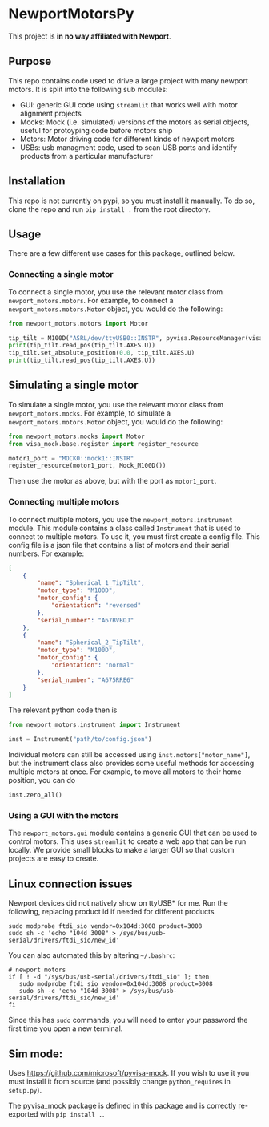 # NewportMotorsPy

This project is **in no way affiliated with Newport**. 

## Purpose
This repo contains code used to drive a large project with many newport motors. It is split into the following sub modules:
 - GUI: generic GUI code using `streamlit` that works well with motor alignment projects
 - Mocks: Mock (i.e. simulated) versions of the motors as serial objects, useful for protoyping code before motors ship
 - Motors: Motor driving code for different kinds of newport motors
 - USBs: usb managment code, used to scan USB ports and identify products from a particular manufacturer

## Installation
This repo is not currently on pypi, so you must install it manually. To do so, clone the repo and run `pip install .` from the root directory. 

## Usage
There are a few different use cases for this package, outlined below.

### Connecting a single motor
To connect a single motor, you use the relevant motor class from `newport_motors.motors`. For example, to connect a `newport_motors.motors.Motor` object, you would do the following:
```python
from newport_motors.motors import Motor

tip_tilt = M100D("ASRL/dev/ttyUSB0::INSTR", pyvisa.ResourceManager(visa_library="@_py"))
print(tip_tilt.read_pos(tip_tilt.AXES.U))
tip_tilt.set_absolute_position(0.0, tip_tilt.AXES.U)
print(tip_tilt.read_pos(tip_tilt.AXES.U))
```

## Simulating a single motor
To simulate a single motor, you use the relevant motor class from `newport_motors.mocks`. For example, to simulate a `newport_motors.motors.Motor` object, you would do the following:
```python
from newport_motors.mocks import Motor
from visa_mock.base.register import register_resource

motor1_port = "MOCK0::mock1::INSTR"
register_resource(motor1_port, Mock_M100D())
```
Then use the motor as above, but with the port as `motor1_port`.

### Connecting multiple motors
To connect multiple motors, you use the `newport_motors.instrument` module. This module contains a class called `Instrument` that is used to connect to multiple motors. To use it, you must first create a config file. This config file is a json file that contains a list of motors and their serial numbers. For example:
```json
[
    {
        "name": "Spherical_1_TipTilt",
        "motor_type": "M100D",
        "motor_config": {
            "orientation": "reversed"
        },
        "serial_number": "A67BVBOJ"
    },
    {
        "name": "Spherical_2_TipTilt",
        "motor_type": "M100D",
        "motor_config": {
            "orientation": "normal"
        },
        "serial_number": "A675RRE6"
    }
]
```

The relevant python code then is
```python
from newport_motors.instrument import Instrument

inst = Instrument("path/to/config.json")
```

Individual motors can still be accessed using `inst.motors["motor_name"]`, but the instrument class also provides some useful methods for accessing multiple motors at once. For example, to move all motors to their home position, you can do
```python
inst.zero_all()
```

### Using a GUI with the motors
The `newport_motors.gui` module contains a generic GUI that can be used to control motors. This uses `streamlit` to create a web app that can be run locally. We provide small blocks to make a larger GUI so that custom projects are easy to create. 


## Linux connection issues
Newport devices did not natively show on ttyUSB* for me. 
Run the following, replacing product id if needed for different products
```
sudo modprobe ftdi_sio vendor=0x104d:3008 product=3008
sudo sh -c 'echo "104d 3008" > /sys/bus/usb-serial/drivers/ftdi_sio/new_id'
```

You can also automated this by altering `~/.bashrc`:
```
# newport motors
if [ ! -d "/sys/bus/usb-serial/drivers/ftdi_sio" ]; then
   sudo modprobe ftdi_sio vendor=0x104d:3008 product=3008
   sudo sh -c 'echo "104d 3008" > /sys/bus/usb-serial/drivers/ftdi_sio/new_id'
fi
```
Since this has `sudo` commands, you will need to enter your password the first time you open a new terminal.

## Sim mode:
Uses https://github.com/microsoft/pyvisa-mock. If you wish to use it you must install it from source (and possibly change `python_requires` in `setup.py`). 

The pyvisa_mock package is defined in this package and is correctly re-exported with `pip install .`. 


